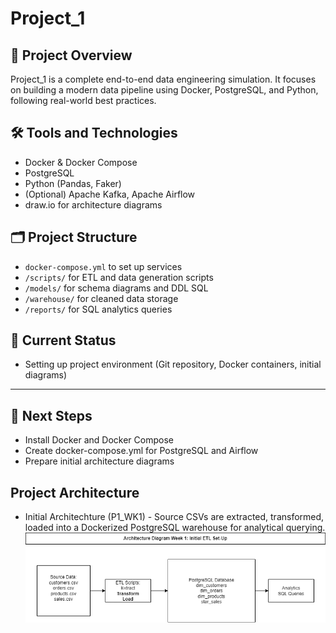 # Project_1

## 📖 Project Overview
Project_1 is a complete end-to-end data engineering simulation. It focuses on building a modern data pipeline using Docker, PostgreSQL, and Python, following real-world best practices.

## 🛠️ Tools and Technologies
- Docker & Docker Compose
- PostgreSQL
- Python (Pandas, Faker)
- (Optional) Apache Kafka, Apache Airflow
- draw.io for architecture diagrams

## 🗂️ Project Structure
- `docker-compose.yml` to set up services
- `/scripts/` for ETL and data generation scripts
- `/models/` for schema diagrams and DDL SQL
- `/warehouse/` for cleaned data storage
- `/reports/` for SQL analytics queries

## 🚀 Current Status
- Setting up project environment (Git repository, Docker containers, initial diagrams)

---

## 📌 Next Steps
- Install Docker and Docker Compose
- Create docker-compose.yml for PostgreSQL and Airflow
- Prepare initial architecture diagrams

## Project Architecture
- Initial Architechture (P1_WK1) - Source CSVs are extracted, transformed, loaded into a Dockerized PostgreSQL warehouse for analytical querying.
![Initial ETL Architecture](models/P1_Architecture_WK1)